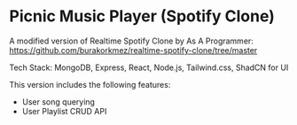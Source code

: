 # Picnic Music Player (Spotify Clone)

A modified version of Realtime Spotify Clone by As A Programmer: https://github.com/burakorkmez/realtime-spotify-clone/tree/master

Tech Stack: MongoDB, Express, React, Node.js, Tailwind.css, ShadCN for UI

This version includes the following features:

- User song querying
- User Playlist CRUD API
